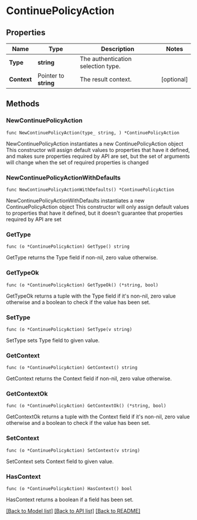 # ContinuePolicyAction

## Properties

Name | Type | Description | Notes
------------ | ------------- | ------------- | -------------
**Type** | **string** | The authentication selection type. | 
**Context** | Pointer to **string** | The result context. | [optional] 

## Methods

### NewContinuePolicyAction

`func NewContinuePolicyAction(type_ string, ) *ContinuePolicyAction`

NewContinuePolicyAction instantiates a new ContinuePolicyAction object
This constructor will assign default values to properties that have it defined,
and makes sure properties required by API are set, but the set of arguments
will change when the set of required properties is changed

### NewContinuePolicyActionWithDefaults

`func NewContinuePolicyActionWithDefaults() *ContinuePolicyAction`

NewContinuePolicyActionWithDefaults instantiates a new ContinuePolicyAction object
This constructor will only assign default values to properties that have it defined,
but it doesn't guarantee that properties required by API are set

### GetType

`func (o *ContinuePolicyAction) GetType() string`

GetType returns the Type field if non-nil, zero value otherwise.

### GetTypeOk

`func (o *ContinuePolicyAction) GetTypeOk() (*string, bool)`

GetTypeOk returns a tuple with the Type field if it's non-nil, zero value otherwise
and a boolean to check if the value has been set.

### SetType

`func (o *ContinuePolicyAction) SetType(v string)`

SetType sets Type field to given value.


### GetContext

`func (o *ContinuePolicyAction) GetContext() string`

GetContext returns the Context field if non-nil, zero value otherwise.

### GetContextOk

`func (o *ContinuePolicyAction) GetContextOk() (*string, bool)`

GetContextOk returns a tuple with the Context field if it's non-nil, zero value otherwise
and a boolean to check if the value has been set.

### SetContext

`func (o *ContinuePolicyAction) SetContext(v string)`

SetContext sets Context field to given value.

### HasContext

`func (o *ContinuePolicyAction) HasContext() bool`

HasContext returns a boolean if a field has been set.


[[Back to Model list]](../README.md#documentation-for-models) [[Back to API list]](../README.md#documentation-for-api-endpoints) [[Back to README]](../README.md)


